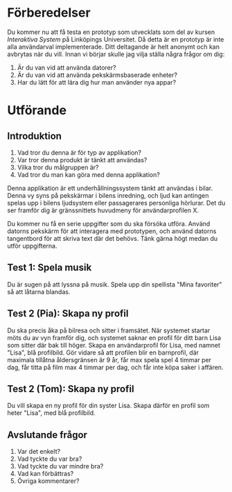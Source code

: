 # Förberedelser 

Du kommer nu att få testa en prototyp som utvecklats som del av kursen
_Interaktiva System_ på Linköpings Universitet. Då detta är en prototyp är inte
alla användarval implementerade. Ditt deltagande är helt anonymt
och kan avbrytas när du vill. Innan vi börjar skulle jag
vilja ställa några frågor om dig:

1. Är du van vid att använda datorer?
2. Är du van vid att använda pekskärmsbaserade enheter?
3. Har du lätt för att lära dig hur man använder nya appar?

# Utförande

## Introduktion

1. Vad tror du denna är för typ av applikation?
2. Var tror denna produkt är tänkt att användas?
3. Vilka tror du målgruppen är?
4. Vad tror du man kan göra med denna applikation?

Denna applikation är ett underhållningssystem tänkt att användas i bilar.
Denna vy syns på pekskärmar i bilens inredning, och ljud kan antingen spelas
upp i bilens ljudsystem eller passagerares personliga hörlurar. Det du ser
framför dig är gränssnittets huvudmeny för användarprofilen X.

Du kommer nu få en serie uppgifter som du ska försöka utföra. Använd datorns
pekskärm för att interagera med prototypen, och använd datorns tangentbord för 
att skriva text där det behövs. Tänk gärna högt medan du utför uppgifterna.

## Test 1: Spela musik

Du är sugen på att lyssna på musik. Spela upp din spellista "Mina favoriter" så
att låtarna blandas.

## Test 2 (Pia): Skapa ny profil

Du ska precis åka på bilresa och sitter i framsätet. När systemet startar möts
du av vyn framför dig, och systemet saknar en profil för ditt barn Lisa som
sitter där bak till höger. Skapa en användarprofil för Lisa, med namnet "Lisa",
blå profilbild. Gör vidare så att profilen blir en barnprofil, där maximala
tillåtna åldersgränsen är 9 år, får max spela spel 4 timmar per dag, får titta
på film max 4 timmar per dag, och får inte köpa saker i affären.

## Test 2 (Tom): Skapa ny profil

Du vill skapa en ny profil för din syster Lisa. Skapa därför en profil som
heter "Lisa", med blå profilbild.

## Avslutande frågor

1. Var det enkelt?
2. Vad tyckte du var bra?
3. Vad tyckte du var mindre bra?
4. Vad kan förbättras?
5. Övriga kommentarer?

